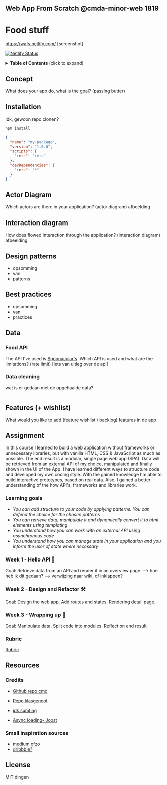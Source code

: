 ## Web App From Scratch @cmda-minor-web 1819

# Food stuff

https://wafs.netlify.com/
[screenshot]

[![Netlify Status](https://api.netlify.com/api/v1/badges/9aec17a8-142c-40c1-a2b2-ad3e73f9f652/deploy-status)](https://app.netlify.com/sites/wafs/deploys)

<details>
  <summary><strong>Table of Contents</strong> (click to expand)</summary>

<!-- toc -->

- [Concept](#Concept)
- [Installation](#Installation)
- [Actor diagram](#Actordiagram)
- [Interaction diagram](#Interactiondiagram)
- [Design patterns](#interactiondiagram)
- [Best practices](#bestpractices)
- [Data](#data)
- [Features](#features)
- [Assignment](#assignment)
- [Resources](#resources)

<!-- tocstop -->

</details>

## Concept

What does your app do, what is the goal? (passing butter)

## Installation

Idk, gewoon repo clonen?

```bash
npm install
```

```json
{
  "name": "my-package",
  "version": "1.0.0",
  "scripts": {
    "iets": "iets"
  },
  "devDependencies": {
    "iets": "*"
  }
}
```

## Actor Diagram

Which actors are there in your application? (actor diagram)
afbeelding

## Interaction diagram

How does flowed interaction through the application? (interaction diagram)
afbeelding

## Design patterns

- opsomming
- van
- patterns

## Best practices

- opsomming
- van
- practices

## Data

### Food API

The API I've used is [Spoonacular's](https://spoonacular.com/food-api/docs).
Which API is used and what are the limitations? (rate limit)
[iets van uitleg over de api]

### Data cleaning

wat is er gedaan met de opgehaalde data?

```js
```

## Features (+ wishlist)

What would you like to add (feature wishlist / backlog)
features in de app

## Assignment

In this course I learned to build a web application without frameworks or unnecessary libraries, but with vanilla HTML, CSS & JavaScript as much as possible. The end result is a modular, single page web app (SPA). Data will be retrieved from an external API of my choice, manipulated and finally shown in the UI of the App. I have learned different ways to structure code and developed my own coding style. With the gained knowledge I'm able to build interactive prototypes, based on real data. Also, I gained a better understanding of the how API's, frameworks and libraries work.

### Learning goals

- _You can add structure to your code by applying patterns. You can defend the choice for the chosen patterns_
- _You can retrieve data, manipulate it and dynamically convert it to html elements using templating_
- _You understand how you can work with an external API using asynchronous code_
- _You understand how you can manage state in your application and you inform the user of state where necessary_

### Week 1 - Hello API 🐒

Goal: Retrieve data from an API and render it in an overview page.
--> hoe heb ik dit gedaan? --> verwijzing naar wiki, of inklappen?

### Week 2 - Design and Refactor 🛠

Goal: Design the web app. Add routes and states. Rendering detail page.

### Week 3 - Wrapping up 🎁

Goal: Manipulate data. Split code into modules. Reflect on end result

### Rubric

[Rubric](https://docs.google.com/spreadsheets/d/e/2PACX-1vTjZGWGPC_RMvTMry8YW5XOM79GEIdgS7I5JlOe6OeeOUdmv7ok1s9jQhzojNE4AsyzgL-jJCbRj1LN/pubhtml?gid=0&single=true)

## Resources

### Credits

- [Github repo cmd](https://documentup.com/shelljs/)
- [Repo klasgenoot](https://github.com)
- [idk sumting](https://github.com/)

- [Async loading- Joost](https://codepen.io/collection/AyJdPK/)

### Small inspiration sources

- [medium ofzo](https://github.com)
- [dribbble?](https://github.com)

## License

MIT dingen
